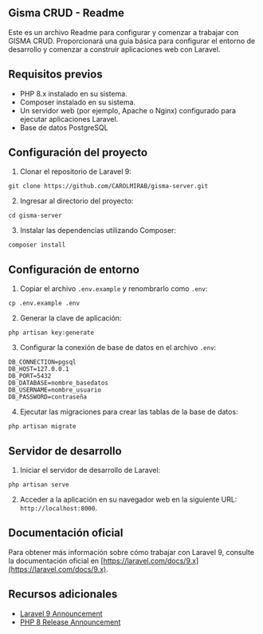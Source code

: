 ## Gisma CRUD - Readme

Este es un archivo Readme para configurar y comenzar a trabajar con GISMA CRUD. Proporcionará una guía básica para configurar el entorno de desarrollo y comenzar a construir aplicaciones web con Laravel.

## Requisitos previos

-   PHP 8.x instalado en su sistema.
-   Composer instalado en su sistema.
-   Un servidor web (por ejemplo, Apache o Nginx) configurado para ejecutar aplicaciones Laravel.
-   Base de datos PostgreSQL

## Configuración del proyecto

1. Clonar el repositorio de Laravel 9:

```shell
git clone https://github.com/CAROLMIRAB/gisma-server.git
```

2. Ingresar al directorio del proyecto:

```shell
cd gisma-server
```

3. Instalar las dependencias utilizando Composer:

```shell
composer install
```

## Configuración de entorno

1. Copiar el archivo `.env.example` y renombrarlo como `.env`:

```shell
cp .env.example .env
```

2. Generar la clave de aplicación:

```shell
php artisan key:generate
```

3. Configurar la conexión de base de datos en el archivo `.env`:

```dotenv
DB_CONNECTION=pgsql
DB_HOST=127.0.0.1
DB_PORT=5432
DB_DATABASE=nombre_basedatos
DB_USERNAME=nombre_usuario
DB_PASSWORD=contraseña
```

4. Ejecutar las migraciones para crear las tablas de la base de datos:

```shell
php artisan migrate
```

## Servidor de desarrollo

1. Iniciar el servidor de desarrollo de Laravel:

```shell
php artisan serve
```

2. Acceder a la aplicación en su navegador web en la siguiente URL: `http://localhost:8000`.

## Documentación oficial

Para obtener más información sobre cómo trabajar con Laravel 9, consulte la documentación oficial en [https://laravel.com/docs/9.x](https://laravel.com/docs/9.x).

## Recursos adicionales

-   [Laravel 9 Announcement](https://laravel.com/blog/laravel-9)
-   [PHP 8 Release Announcement](https://www.php.net/releases/8.0/en.php)
